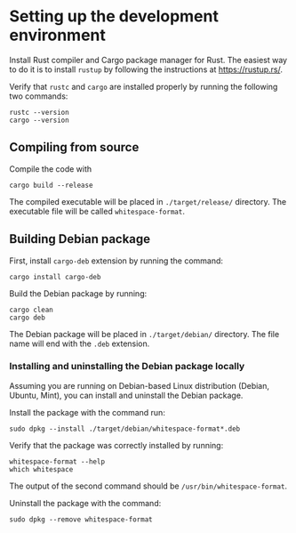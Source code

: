 # Setting up the development environment

Install Rust compiler and Cargo package manager for Rust. The easiest way to do
it is to install `rustup` by following the instructions at https://rustup.rs/.

Verify that `rustc` and `cargo` are installed properly by running the following
two commands:
```shell
rustc --version
cargo --version
```

## Compiling from source

Compile the code with
```shell
cargo build --release
```
The compiled executable will be placed in `./target/release/` directory. The
executable file will be called `whitespace-format`.

## Building Debian package

First, install `cargo-deb` extension by running the command:
```shell
cargo install cargo-deb
```

Build the Debian package by running:
```shell
cargo clean
cargo deb
```
The Debian package will be placed in `./target/debian/` directory. The file
name will end with the `.deb` extension.

### Installing and uninstalling the Debian package locally

Assuming you are running on Debian-based Linux distribution (Debian, Ubuntu,
Mint), you can install and uninstall the Debian package.

Install the package with the command run:
```shell
sudo dpkg --install ./target/debian/whitespace-format*.deb
```

Verify that the package was correctly installed by running:
```shell
whitespace-format --help
which whitespace
```
The output of the second command should be `/usr/bin/whitespace-format`.

Uninstall the package with the command:
```shell
sudo dpkg --remove whitespace-format
```
